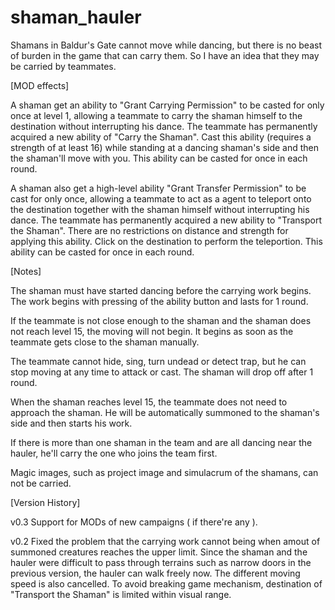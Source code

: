 # shaman_hauler
 
Shamans in Baldur's Gate cannot move while dancing, but there is no beast of burden in the game that can carry them. So I have an idea that they may be carried by teammates.


[MOD effects]

A shaman get an ability to "Grant Carrying Permission" to be casted for only once at level 1, allowing a teammate to carry the shaman himself to the destination without interrupting his dance.
The teammate has permanently acquired a new ability of "Carry the Shaman". Cast this ability (requires a strength of at least 16) while standing at a dancing shaman's side and then the shaman'll move with you. This ability can be casted for once in each round.

A shaman also get a high-level ability "Grant Transfer Permission" to be cast for only once, allowing a teammate to act as a agent to teleport onto the destination together with the shaman himself without interrupting his dance.
The teammate has permanently acquired a new ability to "Transport the Shaman". There are no restrictions on distance and strength for applying this ability. Click on the destination to perform the teleportion. This ability can be casted for once in each round.


[Notes]

The shaman must have started dancing before the carrying work begins. The work begins with pressing of the ability button and lasts for 1 round.

If the teammate is not close enough to the shaman and the shaman does not reach level 15, the moving will not begin. It begins as soon as the teammate gets close to the shaman manually. 

The teammate cannot hide, sing, turn undead or detect trap, but he can stop moving at any time to attack or cast. The shaman will drop off after 1 round.

When the shaman reaches level 15, the teammate does not need to approach the shaman. He will be automatically summoned to the shaman's side and then starts his work.

If there is more than one shaman in the team and are all dancing near the hauler, he'll carry the one who joins the team first.

Magic images, such as project image and simulacrum of the shamans, can not be carried.


[Version History]

v0.3
Support for MODs of new campaigns ( if there're any ).

v0.2
Fixed the problem that the carrying work cannot being when amout of summoned creatures reaches the upper limit.
Since the shaman and the hauler were difficult to pass through terrains such as narrow doors in the previous version, the hauler can walk freely now. The different moving speed is also cancelled.
To avoid breaking game mechanism, destination of "Transport the Shaman" is limited within visual range.
